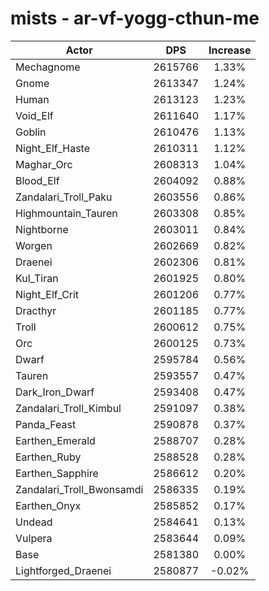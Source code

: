 # mists - ar-vf-yogg-cthun-me
| Actor | DPS | Increase |
|---|:---:|:---:|
|Mechagnome|2615766|1.33%|
|Gnome|2613347|1.24%|
|Human|2613123|1.23%|
|Void_Elf|2611640|1.17%|
|Goblin|2610476|1.13%|
|Night_Elf_Haste|2610311|1.12%|
|Maghar_Orc|2608313|1.04%|
|Blood_Elf|2604092|0.88%|
|Zandalari_Troll_Paku|2603556|0.86%|
|Highmountain_Tauren|2603308|0.85%|
|Nightborne|2603011|0.84%|
|Worgen|2602669|0.82%|
|Draenei|2602306|0.81%|
|Kul_Tiran|2601925|0.80%|
|Night_Elf_Crit|2601206|0.77%|
|Dracthyr|2601185|0.77%|
|Troll|2600612|0.75%|
|Orc|2600125|0.73%|
|Dwarf|2595784|0.56%|
|Tauren|2593557|0.47%|
|Dark_Iron_Dwarf|2593408|0.47%|
|Zandalari_Troll_Kimbul|2591097|0.38%|
|Panda_Feast|2590878|0.37%|
|Earthen_Emerald|2588707|0.28%|
|Earthen_Ruby|2588528|0.28%|
|Earthen_Sapphire|2586612|0.20%|
|Zandalari_Troll_Bwonsamdi|2586335|0.19%|
|Earthen_Onyx|2585852|0.17%|
|Undead|2584641|0.13%|
|Vulpera|2583644|0.09%|
|Base|2581380|0.00%|
|Lightforged_Draenei|2580877|-0.02%|
